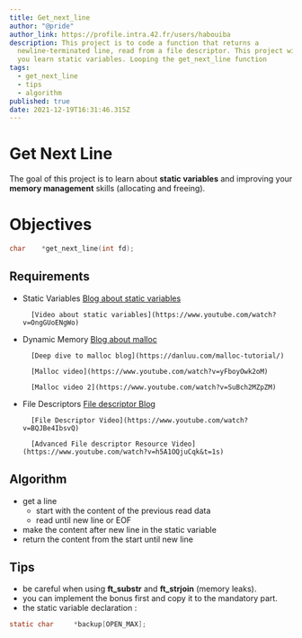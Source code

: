 ```yaml
---
title: Get_next_line
author: "@pride"
author_link: https://profile.intra.42.fr/users/habouiba
description: This project is to code a function that returns a
  newline-terminated line, read from a file descriptor. This project will help
  you learn static variables. Looping the get_next_line function
tags:
  - get_next_line
  - tips
  - algorithm
published: true
date: 2021-12-19T16:31:46.315Z
---
```

# Get Next Line

The goal of this project is to learn about **static variables** and improving
your **memory management** skills (allocating and freeing).

# Objectives

```c
char	*get_next_line(int fd);
```

## Requirements

* Static Variables
  		[Blog about static variables](https://www.c-programming-simple-steps.com/static-keyword-in-c.html)
  	
  		[Video about static variables](https://www.youtube.com/watch?v=OngGUoENgWo)
  	
* Dynamic Memory
  		[Blog about malloc](https://www.programiz.com/c-programming/c-dynamic-memory-allocation)
  	 
  		[Deep dive to malloc blog](https://danluu.com/malloc-tutorial/)
  	 
  		[Malloc video](https://www.youtube.com/watch?v=yFboyOwk2oM)
  	 
  		[Malloc video 2](https://www.youtube.com/watch?v=SuBch2MZpZM)
  	 
* File Descriptors
  		[File descriptor Blog](https://www.computerhope.com/jargon/f/file-descriptor.htm)
  	 
  		[File Descriptor Video](https://www.youtube.com/watch?v=BQJBe4IbsvQ)
  	 
  		[Advanced File descriptor Resource Video](https://www.youtube.com/watch?v=h5A1OQjuCqk&t=1s)
  	 

## Algorithm

- get a line
  - start with the content of the previous read data
  - read until new line or EOF
- make the content after new line in the static variable
- return the content from the start until new line
  	

## Tips

- be careful when using **ft_substr** and  **ft_strjoin** (memory leaks).
- you can implement the bonus first and copy it to the mandatory part.
- the static variable declaration : 

```c
static char		*backup[OPEN_MAX];
```